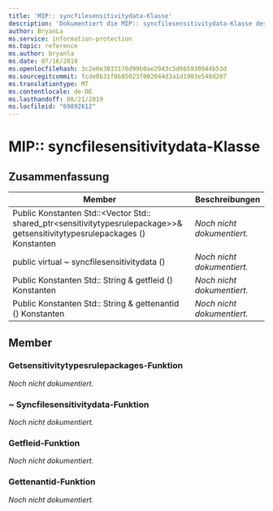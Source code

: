 ```yaml
---
title: 'MIP:: syncfilesensitivitydata-Klasse'
description: 'Dokumentiert die MIP:: syncfilesensitivitydata-Klasse des MIP-SDKs (Microsoft Information Protection).'
author: BryanLa
ms.service: information-protection
ms.topic: reference
ms.author: bryanla
ms.date: 07/16/2019
ms.openlocfilehash: 3c2e0e3033178d99b0ae2043c5d665930944b53d
ms.sourcegitcommit: fcde8b31f8685023f002044d3a1d1903e548d207
ms.translationtype: MT
ms.contentlocale: de-DE
ms.lasthandoff: 08/21/2019
ms.locfileid: "69892612"
---
```

# <a name="class-mipsyncfilesensitivitydata"></a>MIP:: syncfilesensitivitydata-Klasse 
  
## <a name="summary"></a>Zusammenfassung
 Member                        | Beschreibungen                                
--------------------------------|---------------------------------------------
Public Konstanten Std::\<Vector Std:: shared_ptr\<sensitivitytypesrulepackage\>\>& getsensitivitytypesrulepackages () Konstanten  | _Noch nicht dokumentiert._
public virtual ~ syncfilesensitivitydata ()  | _Noch nicht dokumentiert._
Public Konstanten Std:: String & getfleid () Konstanten  | _Noch nicht dokumentiert._
Public Konstanten Std:: String & gettenantid () Konstanten  | _Noch nicht dokumentiert._
  
## <a name="members"></a>Member
  
### <a name="getsensitivitytypesrulepackages-function"></a>Getsensitivitytypesrulepackages-Funktion
_Noch nicht dokumentiert._

  
### <a name="syncfilesensitivitydata-function"></a>~ Syncfilesensitivitydata-Funktion
_Noch nicht dokumentiert._

  
### <a name="getfileid-function"></a>Getfleid-Funktion
_Noch nicht dokumentiert._

  
### <a name="gettenantid-function"></a>Gettenantid-Funktion
_Noch nicht dokumentiert._
